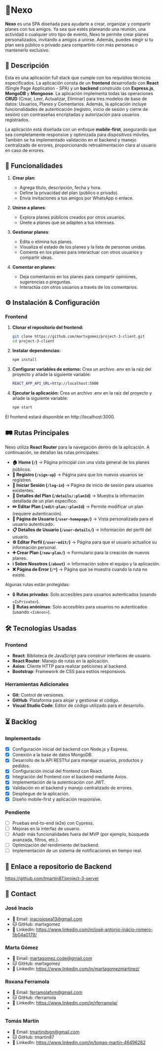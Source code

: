 # 📍Nexo 

**Nexo** es una SPA diseñada para ayudarte a crear, organizar y compartir planes con tus amigos. Ya sea que estés planeando una reunión, una actividad o cualquier otro tipo de evento, Nexo te permite crear planes personalizados, invitando a amigos a unirse. Además, puedes elegir si tu plan será público o privado para compartirlo con más personas o mantenerlo exclusivo.

## 📄 Descripción

Esta es una aplicación full stack que cumple con los requisitos técnicos especificados. La aplicación consta de un **frontend** desarrollado con **React** (Single Page Application - SPA) y un **backend** construido con **Express.js**, **MongoDB** y **Mongoose**. La aplicación implementa todas las operaciones **CRUD** (Crear, Leer, Actualizar, Eliminar) para tres modelos de base de datos: Usuarios, Planes y Comentarios. Además, la aplicación incluye funcionalidades de autenticación (registro, inicio de sesión y cierre de sesión) con contraseñas encriptadas y autorización para usuarios registrados.

La aplicación está diseñada con un enfoque **mobile-first**, asegurando que sea completamente responsive y optimizada para dispositivos móviles. También se ha implementado validación en el backend y manejo centralizado de errores, proporcionando retroalimentación clara al usuario en caso de errores.

## 📱 Funcionalidades

1. **Crear plan**:
   - Agrega título, descripción, fecha y hora.
   - Define la privacidad del plan (público o privado).
   - Envía invitaciones a tus amigos por WhatsApp o enlace.

2. **Unirse a planes**:
   - Explora planes públicos creados por otros usuarios.
   - Únete a planes que se adapten a tus intereses.

3. **Gestionar planes**:
   - Edita o elimina tus planes.
   - Visualiza el estado de los planes y la lista de personas unidas.
   - Comenta en los planes para interactuar con otros usuarios y compartir ideas.

4. **Comentar en planes**:
   - Deja comentarios en los planes para compartir opiniones, sugerencias o preguntas.
   - Interactúa con otros usuarios a través de los comentarios.
  
   
## ⚙️ Instalación & Configuración

### Frontend

1. **Clonar el repositorio del frontend:**

   ```bash
   git clone https://github.com/martxgomez/project-3-client.git
   cd project-3-client
   ```

2. **Instalar dependencias:**

   ```bash
   npm install 
   ```
3. **Configurar variables de entorno:**
Crea un archivo .env en la raíz del proyecto y añade la siguiente variable:
   ```bash
   REACT_APP_API_URL=http://localhost:5000
   ```
4. **Ejecutar la aplicación:**
Crea un archivo .env en la raíz del proyecto y añade la siguiente variable:
   ```bash
   npm start
   ```
El frontend estará disponible en http://localhost:3000.

## 🛤️ Rutas Principales

Nexo utiliza **React Router** para la navegación dentro de la aplicación. A continuación, se detallan las rutas principales:

- **🏠 Home (`/`)** → Página principal con una vista general de los planes públicos.
- **📝 Registro (`/sign-up`)** → Página para que los nuevos usuarios se registren.
- **🔑 Iniciar Sesión (`/log-in`)** → Página de inicio de sesión para usuarios existentes.
- **📌 Detalles del Plan (`/details/:planId`)** → Muestra la información detallada de un plan específico.
- **✏️ Editar Plan (`/edit-plan/:planId`)** → Permite modificar un plan (requiere autenticación).
- **👤 Página de Usuario (`/user-homepage/`)** → Vista personalizada para el usuario autenticado.
- **📋 Detalles de Usuario (`/user-details/`)** → Información del perfil del usuario.
- **⚙️ Editar Perfil (`/user-edit/`)** → Página para que el usuario actualice su información personal.
- **➕ Crear Plan (`/new-plan/`)** → Formulario para la creación de nuevos planes.
- **ℹ️ Sobre Nosotros (`/about`)** → Información sobre el equipo y la aplicación.
- **❌ Página de Error (`/*`)** → Página que se muestra cuando la ruta no existe.

Algunas rutas están protegidas:
- 🔒 **Rutas privadas**: Solo accesibles para usuarios autenticados (usando `<IsPrivate>`).
- 🚪 **Rutas anónimas**: Solo accesibles para usuarios no autenticados (usando `<IsAnon>`).

## 🛠️ Tecnologías Usadas

### Frontend
- **React**: Biblioteca de JavaScript para construir interfaces de usuario.
- **React Router**: Manejo de rutas en la aplicación.
- **Axios**: Cliente HTTP para realizar peticiones al backend.
- **Bootstrap**: Framework de CSS para estilos responsivos.

### Herramientas Adicionales
- **Git**: Control de versiones.
- **GitHub**: Plataforma para alojar y gestionar el código.
- **Visual Studio Code**: Editor de código utilizado para el desarrollo.


## ⏳ Backlog

### Implementado
- [x] Configuración inicial del backend con Node.js y Express.
- [x] Conexión a la base de datos MongoDB.
- [x] Desarrollo de la API RESTful para manejar usuarios, productos y pedidos.
- [x] Configuración inicial del frontend con React.
- [x] Integración del frontend con el backend mediante Axios.
- [x] Implementación de la autenticación con JWT.
- [x] Validación en el backend y manejo centralizado de errores.
- [x] Despliegue de la aplicación.
- [x] Diseño mobile-first y aplicación responsive.

### Pendiente
- [ ] Pruebas end-to-end (e2e) con Cypress.
- [ ] Mejoras en la interfaz de usuario.
- [ ] Añadir más funcionalidades fuera del MVP (por ejemplo, búsqueda avanzada, filtros, etc.).
- [ ] Optimización del rendimiento del backend.
- [ ] Implementación de un sistema de notificaciones en tiempo real.

## 🔗 Enlace a repositorio de Backend
https://github.com/tmartin87/project-3-server

## 📩 Contact

### José Inacio
- 📧 Email: inaciojosea13@gmail.com  
- 🐱 GitHub: martxgomez
- 🔗 LinkedIn: https://www.linkedin.com/in/josé-antonio-inácio-romero-5b04a0179/

### Marta Gómez
- 📧 Email: martagomez.code@gmail.com  
- 🐱 GitHub: martxgomez
- 🔗 LinkedIn: https://www.linkedin.com/in/martagomezmartinez/

### Roxana Ferramola
- 📧 Email: ferramolafvm@gmail.com
- 🐱 GitHub: rferramola
- 🔗 LinkedIn: https://www.linkedin.com/in/rferramola/
- 
### Tomás Martín
- 📧 Email: tmartindsgn@gmail.com
- 🐱 GitHub: tmartin87
- 🔗 LinkedIn: https://www.linkedin.com/in/tomas-martin-46496282

